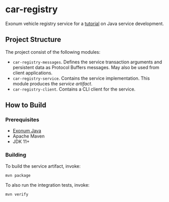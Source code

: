 # car-registry

Exonum vehicle registry service for a [tutorial][car-registry-tutorial]
on Java service development.

[car-registry-tutorial]: https://exonum.com/doc/version/1.0/get-started/first-java-service/ 

## Project Structure

The project consist of the following modules:

- `car-registry-messages`. Defines the service transaction arguments and 
  persistent data as Protocol Buffers messages.
  May also be used from client applications.
- `car-registry-service`. Contains the service implementation.
  This module produces the _service artifact_.
- `car-registry-client`. Contains a CLI client for the service.

## How to Build

### Prerequisites

- [Exonum Java][ejb-installation]
- Apache Maven
- JDK 11+

[ejb-installation]: https://exonum.com/doc/version/1.0/get-started/java-binding/#installation

### Building

To build the service artifact, invoke:

```shell
mvn package
```

To also run the integration tests, invoke:

```shell
mvn verify
```

